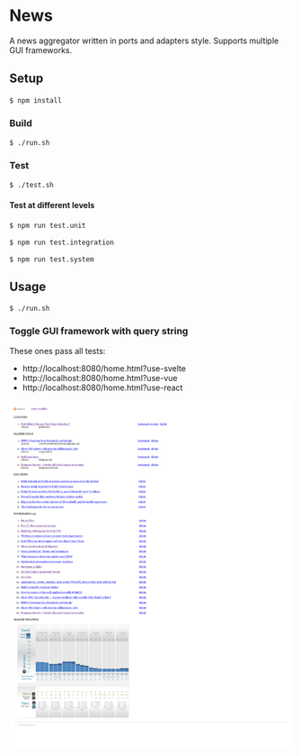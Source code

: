 # News

A news aggregator written in ports and adapters style. Supports multiple GUI frameworks.

## Setup

```shell
$ npm install
```

### Build

```shell
$ ./run.sh
```

### Test 

```shell
$ ./test.sh
```

#### Test at different levels

```
$ npm run test.unit
```

```
$ npm run test.integration
```

```
$ npm run test.system
```

## Usage

```shell
$ ./run.sh
```

### Toggle GUI framework with query string

These ones pass all tests: 

* http://localhost:8080/home.html?use-svelte
* http://localhost:8080/home.html?use-vue
* http://localhost:8080/home.html?use-react

![Svelte screenshot](https://github.com/ben-biddington/news/blob/7fde3938eca6f40b3dbba9eade0c93488164a41b/doc/assets/vanilla-svelte-24-jun-2020.png)